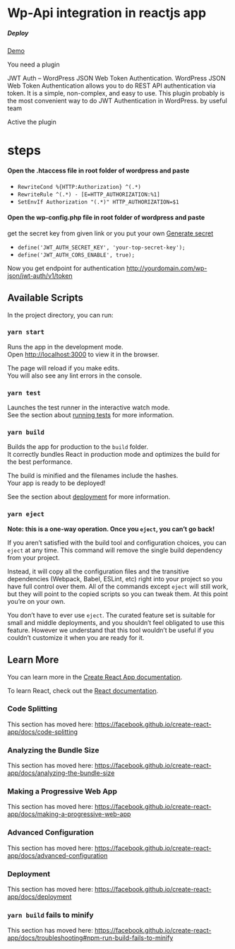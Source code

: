 
# Wp-Api integration in reactjs app
##### Deploy
[Demo](http://wp-api-site.surge.sh/)

You need a plugin 

JWT Auth – WordPress JSON Web Token Authentication.
WordPress JSON Web Token Authentication allows you to do REST API authentication via token. It is a simple, non-complex, and easy to use. This plugin probably is the most convenient way to do JWT Authentication in WordPress.
by useful team

Active the plugin   

# steps 

#### Open the .htaccess file in root folder of wordpress and paste 


- `RewriteCond %{HTTP:Authorization} ^(.*)`
- `RewriteRule ^(.*) - [E=HTTP_AUTHORIZATION:%1]`
- `SetEnvIf Authorization "(.*)" HTTP_AUTHORIZATION=$1`


#### Open the wp-config.php file in root folder of wordpress and paste 
get the secret key from given link or you put your own
[Generate secret](https://api.wordpress.org/secret-key/1.1/salt/)


- `define('JWT_AUTH_SECRET_KEY', 'your-top-secret-key');`
- `define('JWT_AUTH_CORS_ENABLE', true);`

Now you get endpoint for authentication
http://yourdomain.com/wp-json/jwt-auth/v1/token

## Available Scripts

In the project directory, you can run:

### `yarn start`

Runs the app in the development mode.<br />
Open [http://localhost:3000](http://localhost:3000) to view it in the browser.

The page will reload if you make edits.<br />
You will also see any lint errors in the console.

### `yarn test`

Launches the test runner in the interactive watch mode.<br />
See the section about [running tests](https://facebook.github.io/create-react-app/docs/running-tests) for more information.

### `yarn build`

Builds the app for production to the `build` folder.<br />
It correctly bundles React in production mode and optimizes the build for the best performance.

The build is minified and the filenames include the hashes.<br />
Your app is ready to be deployed!

See the section about [deployment](https://facebook.github.io/create-react-app/docs/deployment) for more information.

### `yarn eject`

**Note: this is a one-way operation. Once you `eject`, you can’t go back!**

If you aren’t satisfied with the build tool and configuration choices, you can `eject` at any time. This command will remove the single build dependency from your project.

Instead, it will copy all the configuration files and the transitive dependencies (Webpack, Babel, ESLint, etc) right into your project so you have full control over them. All of the commands except `eject` will still work, but they will point to the copied scripts so you can tweak them. At this point you’re on your own.

You don’t have to ever use `eject`. The curated feature set is suitable for small and middle deployments, and you shouldn’t feel obligated to use this feature. However we understand that this tool wouldn’t be useful if you couldn’t customize it when you are ready for it.

## Learn More

You can learn more in the [Create React App documentation](https://facebook.github.io/create-react-app/docs/getting-started).

To learn React, check out the [React documentation](https://reactjs.org/).

### Code Splitting

This section has moved here: https://facebook.github.io/create-react-app/docs/code-splitting

### Analyzing the Bundle Size

This section has moved here: https://facebook.github.io/create-react-app/docs/analyzing-the-bundle-size

### Making a Progressive Web App

This section has moved here: https://facebook.github.io/create-react-app/docs/making-a-progressive-web-app

### Advanced Configuration

This section has moved here: https://facebook.github.io/create-react-app/docs/advanced-configuration

### Deployment

This section has moved here: https://facebook.github.io/create-react-app/docs/deployment

### `yarn build` fails to minify

This section has moved here: https://facebook.github.io/create-react-app/docs/troubleshooting#npm-run-build-fails-to-minify
